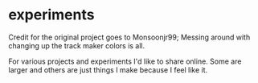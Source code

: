 # experiments
Credit for the original project goes to Monsoonjr99; Messing around with changing up the track maker colors is all.

For various projects and experiments I'd like to share online. Some are larger and others are just things I make because I feel like it.
